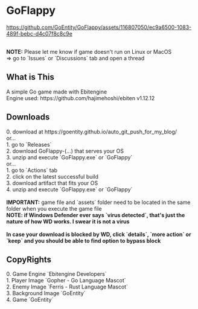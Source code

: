 # GoFlappy

https://github.com/GoEntity/GoFlappy/assets/116807050/ec9a6500-1083-489f-bebc-d4c07f8c8c9e

<br>
<b>NOTE:</b> Please let me know if game doesn't run on Linux or MacOS <br>
=> go to `Issues` or `Discussions` tab and open a thread
<h2>What is This</h2>
A simple Go game made with Ebitengine <br>
Engine used: https://github.com/hajimehoshi/ebiten v1.12.12

<h2>Downloads</h2>
0. download at https://goentity.github.io/auto_git_push_for_my_blog/ <br>
or... <br>
1. go to `Releases` <br>
2. download GoFlappy-(...) that serves your OS <br>
3. unzip and execute `GoFlappy.exe` or `GoFlappy` <br>
or... <br>
1. go to `Actions` tab <br>
2. click on the latest successful build <br>
3. download artifact that fits your OS <br>
4. unzip and execute `GoFlappy.exe` or `GoFlappy` <br><br>
<b>IMPORTANT:</b> game file and `assets` folder need to be located in the same folder when you execute the game file <br>
<b>NOTE: if Windows Defender ever says `virus detected`, that's just the nature of how WD works. I swear it is not a virus</b> <br><br>
<b>In case your download is blocked by WD, click `details`, `more action` or `keep` and you should be able to find option to bypass block</b>

<h2>CopyRights</h2>
0. Game Engine `Ebitengine Developers` <br>
1. Player Image `Gopher - Go Language Mascot` <br>
2. Enemy Image `Ferris - Rust Language Mascot` <br>
3. Background Image `GoEntity` <br>
4. Game `GoEntity`

